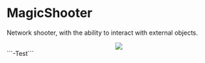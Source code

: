# MagicShooter
Network shooter, with the ability to interact with external objects.
<div id="header" align="center">
  <img src="https://media.giphy.com/media/uk8JK858RMHdZDCzur/giphy.gif"/>
</div>
```-Test```
